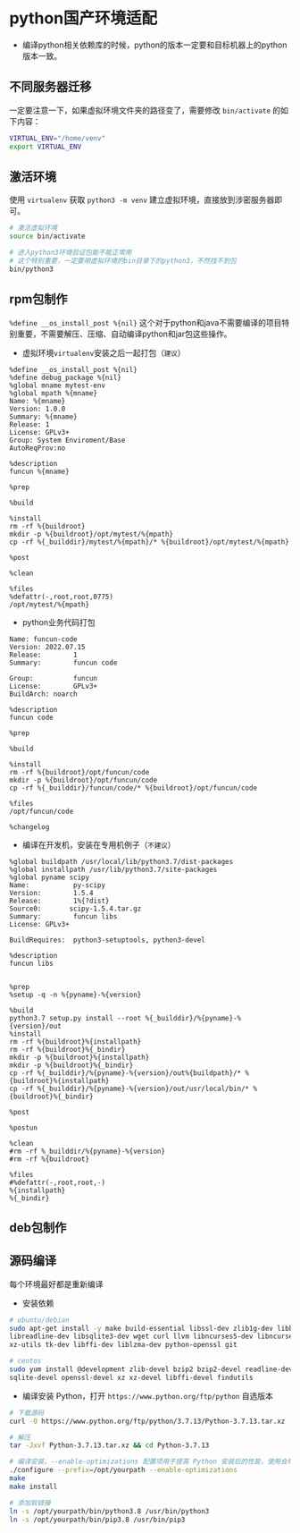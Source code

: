 # python国产环境适配

* 编译python相关依赖库的时候，python的版本一定要和目标机器上的python版本一致。

## 不同服务器迁移

一定要注意一下，如果虚拟环境文件夹的路径变了，需要修改 `bin/activate` 的如下内容：
```bash
VIRTUAL_ENV="/home/venv"
export VIRTUAL_ENV
```

## 激活环境

使用 `virtualenv` 获取 `python3 -m venv` 建立虚拟环境，直接放到涉密服务器即可。

```bash
# 激活虚拟环境
source bin/activate

# 进入python3环境验证包能不能正常用
# 这个特别重要，一定要用虚拟环境的bin目录下的python3，不然找不到包
bin/python3
```
## rpm包制作

`%define __os_install_post %{nil}` 这个对于python和java不需要编译的项目特别重要，不需要解压、压缩、自动编译python和jar包这些操作。

* 虚拟环境`virtualenv`安装之后一起打包（`建议`）

```text
%define __os_install_post %{nil}
%define debug_package %{nil}
%global mname mytest-env
%global mpath %{mname}
Name: %{mname}
Version: 1.0.0
Summary: %{mname}
Release: 1
License: GPLv3+
Group: System Enviroment/Base
AutoReqProv:no

%description
funcun %{mname}

%prep

%build

%install
rm -rf %{buildroot}
mkdir -p %{buildroot}/opt/mytest/%{mpath}
cp -rf %{_builddir}/mytest/%{mpath}/* %{buildroot}/opt/mytest/%{mpath}

%post

%clean

%files
%defattr(-,root,root,0775)
/opt/mytest/%{mpath}
```
* python业务代码打包

```text
Name: funcun-code
Version: 2022.07.15
Release:        1
Summary:        funcun code

Group:          funcun
License:        GPLv3+
BuildArch: noarch

%description
funcun code

%prep

%build

%install
rm -rf %{buildroot}/opt/funcun/code
mkdir -p %{buildroot}/opt/funcun/code
cp -rf %{_builddir}/funcun/code/* %{buildroot}/opt/funcun/code

%files
/opt/funcun/code

%changelog
```

* 编译在开发机，安装在专用机例子（`不建议`）

```
%global buildpath /usr/local/lib/python3.7/dist-packages
%global installpath /usr/lib/python3.7/site-packages
%global pyname scipy
Name:           py-scipy
Version:        1.5.4
Release:        1%{?dist}
Source0:       scipy-1.5.4.tar.gz
Summary:        funcun libs
License: GPLv3+

BuildRequires:  python3-setuptools, python3-devel

%description
funcun libs


%prep
%setup -q -n %{pyname}-%{version}

%build
python3.7 setup.py install --root %{_builddir}/%{pyname}-%{version}/out
%install
rm -rf %{buildroot}%{installpath}
rm -rf %{buildroot}%{_bindir}
mkdir -p %{buildroot}%{installpath}
mkdir -p %{buildroot}%{_bindir}
cp -rf %{_builddir}/%{pyname}-%{version}/out%{buildpath}/* %{buildroot}%{installpath}  
cp -rf %{_builddir}/%{pyname}-%{version}/out/usr/local/bin/* %{buildroot}%{_bindir}

%post

%postun

%clean
#rm -rf %_builddir/%{pyname}-%{version}
#rm -rf %{buildroot}

%files
#%defattr(-,root,root,-)
%{installpath}
%{_bindir}
```

## deb包制作


## 源码编译

每个环境最好都是重新编译

* 安装依赖

```bash
# ubuntu/debian
sudo apt-get install -y make build-essential libssl-dev zlib1g-dev libbz2-dev \
libreadline-dev libsqlite3-dev wget curl llvm libncurses5-dev libncursesw5-dev \
xz-utils tk-dev libffi-dev liblzma-dev python-openssl git

# centos
sudo yum install @development zlib-devel bzip2 bzip2-devel readline-devel sqlite \
sqlite-devel openssl-devel xz xz-devel libffi-devel findutils
```

* 编译安装 Python，打开 `https://www.python.org/ftp/python` 自选版本

```bash
# 下载源码
curl -O https://www.python.org/ftp/python/3.7.13/Python-3.7.13.tar.xz

# 解压
tar -Jxvf Python-3.7.13.tar.xz && cd Python-3.7.13

# 编译安装，--enable-optimizations 配置项用于提高 Python 安装后的性能，使用会导致编译速度稍慢
./configure --prefix=/opt/yourpath --enable-optimizations
make
make install

# 添加软链接
ln -s /opt/yourpath/bin/python3.8 /usr/bin/python3
ln -s /opt/yourpath/bin/pip3.8 /usr/bin/pip3
```